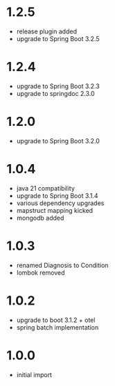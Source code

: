 # 1.2.5
- release plugin added
- upgrade to Spring Boot 3.2.5

# 1.2.4
- upgrade to Spring Boot 3.2.3
- upgrade to springdoc 2.3.0

# 1.2.0
- upgrade to Spring Boot 3.2.0

# 1.0.4
- java 21 compatibility
- upgrade to Spring Boot 3.1.4
- various dependency upgrades
- mapstruct mapping kicked
- mongodb added

# 1.0.3
- renamed Diagnosis to Condition
- lombok removed

# 1.0.2
- upgrade to boot 3.1.2 + otel
- spring batch implementation

# 1.0.0
- initial import